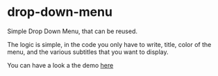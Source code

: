 # drop-down-menu

Simple Drop Down Menu, that can be reused.

The logic is simple, in the code you only have to write, title, color of the menu, and the various subtitles that you want to display.

You can have a look a the demo <a href="https://budy6991.github.io/todo-list/">here</a>
